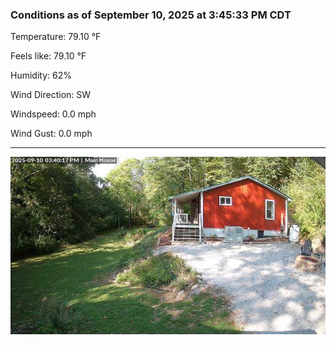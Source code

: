 ### Conditions as of September 10, 2025 at 3:45:33 PM CDT 

Temperature: 79.10 &deg;F

Feels like: 79.10 &deg;F

Humidity: 62%

Wind Direction: SW

Windspeed: 0.0 mph

Wind Gust: 0.0 mph

---

<img src="./images/latest.jpeg"/>

